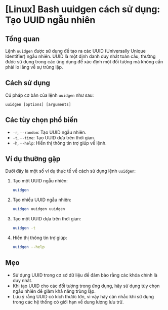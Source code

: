 # [Linux] Bash uuidgen cách sử dụng: Tạo UUID ngẫu nhiên

## Tổng quan
Lệnh `uuidgen` được sử dụng để tạo ra các UUID (Universally Unique Identifier) ngẫu nhiên. UUID là một định danh duy nhất toàn cầu, thường được sử dụng trong các ứng dụng để xác định một đối tượng mà không cần phải lo lắng về sự trùng lặp.

## Cách sử dụng
Cú pháp cơ bản của lệnh `uuidgen` như sau:
```
uuidgen [options] [arguments]
```

## Các tùy chọn phổ biến
- `-r`, `--random`: Tạo UUID ngẫu nhiên.
- `-t`, `--time`: Tạo UUID dựa trên thời gian.
- `-h`, `--help`: Hiển thị thông tin trợ giúp về lệnh.

## Ví dụ thường gặp
Dưới đây là một số ví dụ thực tế về cách sử dụng lệnh `uuidgen`:

1. Tạo một UUID ngẫu nhiên:
   ```bash
   uuidgen
   ```

2. Tạo nhiều UUID ngẫu nhiên:
   ```bash
   uuidgen uuidgen uuidgen
   ```

3. Tạo một UUID dựa trên thời gian:
   ```bash
   uuidgen -t
   ```

4. Hiển thị thông tin trợ giúp:
   ```bash
   uuidgen --help
   ```

## Mẹo
- Sử dụng UUID trong cơ sở dữ liệu để đảm bảo rằng các khóa chính là duy nhất.
- Khi tạo UUID cho các đối tượng trong ứng dụng, hãy sử dụng tùy chọn ngẫu nhiên để giảm khả năng trùng lặp.
- Lưu ý rằng UUID có kích thước lớn, vì vậy hãy cân nhắc khi sử dụng trong các hệ thống có giới hạn về dung lượng lưu trữ.